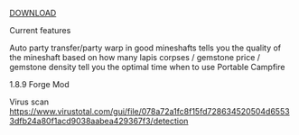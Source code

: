 [DOWNLOAD](https://github.com/EgomScripts/MineshaftUtils/releases/download/alpha/MineShaftUtils.jar)

Current features 

Auto party transfer/party warp in good mineshafts
tells you the quality of the mineshaft based on how many lapis corpses / gemstone price / gemstone density
tell you the optimal time when to use Portable Campfire

1.8.9 Forge Mod

Virus scan
https://www.virustotal.com/gui/file/078a72a1fc8f15fd728634520504d65533dfb24a80f1acd9038aabea429367f3/detection
